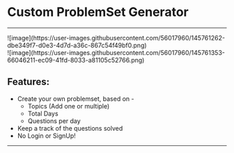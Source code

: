 # Custom ProblemSet Generator
<hr/>
![image](https://user-images.githubusercontent.com/56017960/145761262-dbe349f7-d0e3-4d7d-a36c-867c54f49bf0.png)
<br/>
![image](https://user-images.githubusercontent.com/56017960/145761353-66046211-ec09-41fd-8033-a81105c52766.png)

## Features:

* Create your own problemset, based on -
    * Topics (Add one or multiple)
    * Total Days
    * Questions per day
* Keep a track of the questions solved
* No Login or SignUp!
<hr/>
